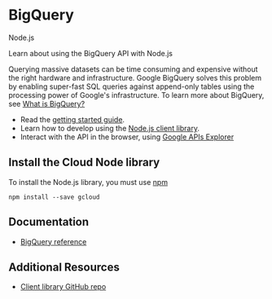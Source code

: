 # BigQuery
Node.js

Learn about using the BigQuery API with Node.js

Querying massive datasets can be time consuming and expensive without the right hardware and infrastructure. Google BigQuery solves this problem by enabling super-fast SQL queries against append-only tables using the processing power of Google&#39;s infrastructure. To learn more about BigQuery, see [What is BigQuery?](https://cloud.google.com/bigquery/what-is-bigquery)

* Read the [getting started guide](https://cloud.google.com/bigquery/sign-up).
* Learn how to develop using the [Node.js client library](https://github.com/GoogleCloudPlatform/gcloud-node).
* Interact with the API in the browser, using [Google APIs Explorer](https://developers.google.com/apis-explorer/#p/bigquery/v2/)

## Install the Cloud Node library
To install the Node.js library, you must use [npm](https://www.npmjs.com/)

```
npm install --save gcloud
```

## Documentation
* [BigQuery reference](https://googlecloudplatform.github.io/gcloud-node/#/docs/v0.30.2/bigquery)

## Additional Resources
* [Client library GitHub repo](https://github.com/GoogleCloudPlatform/gcloud-node)